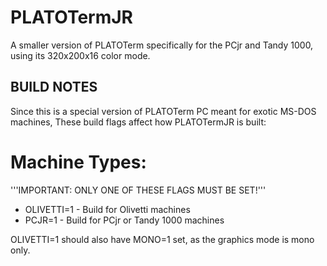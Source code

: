 PLATOTermJR
===========

A smaller version of PLATOTerm specifically for the PCjr and Tandy 1000, using its 320x200x16 color mode.

BUILD NOTES
-----------

Since this is a special version of PLATOTerm PC meant for exotic MS-DOS machines, These build flags affect how PLATOTermJR is built:

Machine Types:
==============

'''IMPORTANT: ONLY ONE OF THESE FLAGS MUST BE SET!'''

* OLIVETTI=1  - Build for Olivetti machines
* PCJR=1 - Build for PCjr or Tandy 1000 machines

OLIVETTI=1 should also have MONO=1 set, as the graphics mode is mono only.